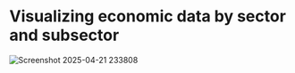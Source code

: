  # **Visualizing economic data by sector and subsector**

![Screenshot 2025-04-21 233808](https://github.com/user-attachments/assets/17202ac5-9787-4723-a612-6b6a2dfe60b7)
